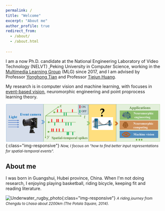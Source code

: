 ```yaml
---
permalink: /
title: "Welcome"
excerpt: "About me"
author_profile: true
redirect_from: 
  - /about/
  - /about.html

---
```

I am a now Ph.D. candidate at the National Engineering Laboratory of Video Technology (NELVT) ,Peking University in Computer Science, working in the <a href="https://www.pkuml.org/:Multimedia Learning Group" target="_blank">Multimedia Learning Group</a> (MLG) since 2017, and I am advised by Professor <a href="https://scholar.google.com/citations?user=fn6hJx0AAAAJ&hl=zh-CN:Yonghong Tian" target="_blank">Yonghong Tian</a> and Professor <a href="https://scholar.google.com/citations?user=knvEK4AAAAAJ&hl=zh-CN:Tiejun Huang" target="_blank">Tiejun Huang</a>.

My research is in computer vision and machine learning, with focuses in <a href="https://github.com/uzh-rpg/event-based_vision_resources" target="_blank">event-based vision</a>, neuromorphic engineering and point proprocess learning theory.

![Underwater_rugby_photo](/images/event-based-vision.png){:class="img-responsive"}
<small><i>Now, I focous on "how to find better input representations for spatial-temporal events".</i></small>

## About me
I was born in Guangshui, Hubei province, China. When I'm not doing research, I enjoying playing basketball, riding bicycle, keeping fit and reading literature.

![Underwater_rugby_photo](/images/riding.png){:class="img-responsive"}
<small><i>A riding journey from Chengdu to Lhasa about 2200km (The Potala Square, 2014).</i></small>




